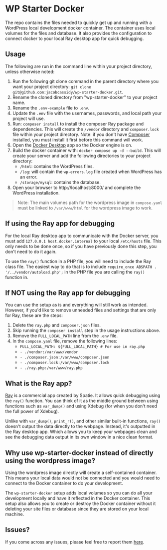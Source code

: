 # WP Starter Docker

The repo contains the files needed to quickly get up and running with a WordPress local development docker container. The container uses local volumes for the files and database. It also provides the configuration to connect docker to your local Ray desktop app for quick debugging.

## Usage

The following are run in the command line within your project directory, unless otherwise noted:

1. Run the following git clone command in the parent directory where you want your project directory: `git clone git@github.com:jacobcassidy/wp-starter-docker.git`.
2. Rename the cloned directory from "wp-starter-docker" to your project name.
3. Rename the `.env-example` file to `.env`.
4. Update the `.env` file with the usernames, passwords, and local path your project will use.
5. Run: `composer install` to install the composer Ray package and dependencies. This will create the `/vendor` directory and `composer.lock` file within your project directory. Note: if you don't have [Composer](https://getcomposer.org/download/) installed, you must install it first before this command will work.
6. Open the [Docker Desktop](https://www.docker.com/products/docker-desktop/) app so the Docker engine is on.
7. Build the docker container with: `docker compose up -d --build`. This will create your server and add the following directories to your project directory:
    - `/html`: contains the WordPress files.
    - `/log`: will contain the `wp-errors.log` file created when WordPress has an error.
    - `/storage/mysql`: contains the database.
8. Open your browser to http://localhost:8000/ and complete the WordPress installation.

> Note: The main volumes path for the wordpress image in `compose.yaml` must be linked to `/var/www/html` for the wordpress image to work.

## If using the Ray app for debugging

For the local Ray desktop app to communicate with the Docker server, you must add `127.0.0.1 host.docker.internal` to your local `/etc/hosts` file. This only needs to be done once, so if you have previously done this step, you don't need to do it again.

To use the `ray()` function in a PHP file, you will need to include the Ray class file. The easiest way to do that is to include `require_once ABSPATH . '/../vendor/autoload.php';` in the PHP file you are calling the `ray()` function in.

## If NOT using the Ray app for debugging

You can use the setup as is and everything will still work as intended. However, if you'd like to remove unneeded files and settings that are only for Ray, these are the steps:

1. Delete the `ray.php` and `composer.json` files.
2. Skip running the `composer install` step in the usage instructions above.
2. Remove the `FULL_LOCAL_PATH` line from the `.env` file.
3. In the `compose.yaml` file, remove the following lines:
    - `FULL_LOCAL_PATH: ${FULL_LOCAL_PATH} # For use in ray.php`
    - `- ./vendor:/var/www/vendor`
    - `- ./composer.json:/var/www/composer.json`
    - `- ./composer.lock:/var/www/composer.lock`
    - `- ./ray.php:/var/www/ray.php`

## What is the Ray app?

[Ray](https://spatie.be/products/ray) is a commercial app created by Spatie. It allows quick debugging using the `ray()` function. You can think of it as the middle ground between using functions such as `var_dump()` and using Xdebug (for when you don't need the full power of Xdebug).

Unlike with `var_dump()`, `print_r()`, and other similar built-in functions, `ray()` doesn't output the data directly to the webpage. Instead, it's outputted in the Ray desktop app. Which allows you to keep your webpages clean and see the debugging data output in its own window in a nice clean format.

## Why use wp-starter-docker instead of directly using the wordpress image?

Using the wordpress image directly will create a self-contained container. This means your local data would not be connected and you would need to connect to the Docker container to do your development.

The `wp-starter-docker` setup adds local volumes so you can do all your development locally and have it reflected in the Docker container. This setup also allows you to create or destroy the Docker container without it deleting your site files or database since they are stored on your local machine.

## Issues?

If you come across any issues, please feel free to report them [here](https://github.com/jacobcassidy/wp-starter-docker/issues).
